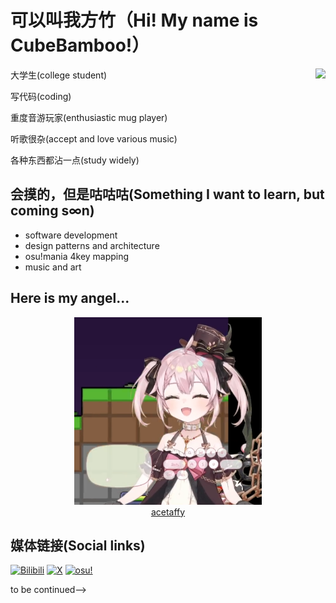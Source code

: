 # 可以叫我方竹（Hi! My name is CubeBamboo!）

<a href="https://github.com/anuraghazra/github-readme-stats">
  <img align="right" src="https://github-readme-stats.vercel.app/api/top-langs/?username=CubeBamboo&layout=compact&repo=github-readme-stats" />
</a>

大学生(college student)

写代码(coding)

重度音游玩家(enthusiastic mug player)

听歌很杂(accept and love various music)

各种东西都沾一点(study widely)

## 会摸的，但是咕咕咕(Something I want to learn, but coming s∞n)
- software development
- design patterns and architecture
- osu!mania 4key mapping
- music and art

## Here is my angel...

<div align=middle>
  <img src="res/taffy1.png" width="300" height="300" />
  <br/>
  <font color="grey">
    <a href="https://space.bilibili.com/1265680561">
      acetaffy
    </a>
  </font>
</div>



## 媒体链接(Social links)
[![Bilibili](https://img.shields.io/badge/-CubeBamboo-00a1d6?style=flat-square&logo=bilibili&logoColor=fff)](https://space.bilibili.com/34977477)
[![X](https://img.shields.io/badge/-cube__bamboo-black?style=flat-square&logo=x&logoColor=white&labelColor=black)](https://twitter.com/cube_bamboo)
[![osu!](https://img.shields.io/badge/-CubeBamboo-EF6DA7?style=flat-square&logo=osu&logoColor=white&labelColor=EF6DA7)](https://osu.ppy.sh/users/30920469)

to be continued-->
